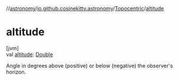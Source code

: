 //[astronomy](../../../index.md)/[io.github.cosinekitty.astronomy](../index.md)/[Topocentric](index.md)/[altitude](altitude.md)

# altitude

[jvm]\
val [altitude](altitude.md): [Double](https://kotlinlang.org/api/latest/jvm/stdlib/kotlin/-double/index.html)

Angle in degrees above (positive) or below (negative) the observer's horizon.
